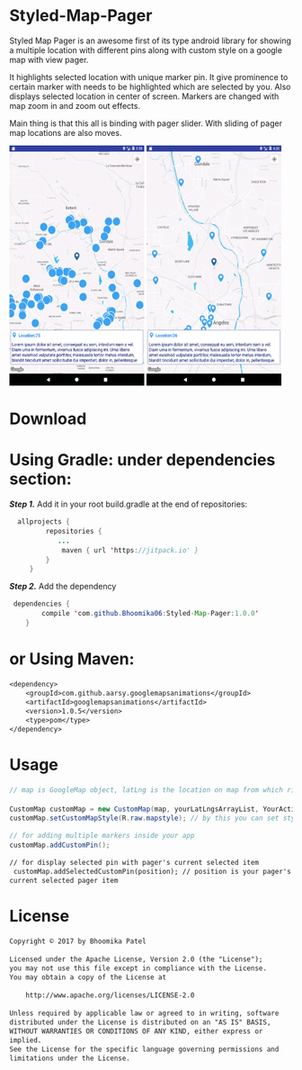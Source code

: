 # Styled-Map-Pager 

Styled Map Pager is an awesome first of its type android library for showing a multiple location with different pins along with custom style on a google map with view pager.

It highlights selected location with unique marker pin. It give prominence to certain marker with needs to be highlighted which are selected by you. Also displays selected location in center of screen. Markers are changed with map zoom in and zoom out effects. 

Main thing is that this all is binding with pager slider. With sliding of pager map locations are also moves.

<img src="https://github.com/Bhoomika06/Styled-Map-Pager/blob/master/Screenshot_1490693370.png" alt text="Screenshot" width="240" height="427" />  <img src="https://github.com/Bhoomika06/Styled-Map-Pager/blob/master/Screenshot_1490698948.png" alt text="Screenshot" width="240" height="427" />

# Download

# Using Gradle: under dependencies section:   
  ***Step 1.*** Add it in your root build.gradle at the end of repositories:
```java
  allprojects {
		 repositories {
			...
			 maven { url 'https://jitpack.io' }
		 }
	 }
 ```
 
 ***Step 2.*** Add the dependency
```java
 dependencies {
		compile 'com.github.Bhoomika06:Styled-Map-Pager:1.0.0'
	}
```

# or Using Maven:
    <dependency>
        <groupId>com.github.aarsy.googlemapsanimations</groupId>
        <artifactId>googlemapsanimations</artifactId>
        <version>1.0.5</version>
        <type>pom</type>
    </dependency>

# Usage

```java
// map is GoogleMap object, latLng is the location on map from which ripple should start

CustomMap customMap = new CustomMap(map, yourLatLngsArrayList, YourActivity.this);
customMap.setCustomMapStyle(R.raw.mapstyle); // by this you can set styles to your map where mapstyle is .json file which is                                                 inside your assets folder
```

```java
// for adding multiple markers inside your app
customMap.addCustomPin();
```

```
// for display selected pin with pager's current selected item
 customMap.addSelectedCustomPin(position); // position is your pager's current selected pager item
```

# License

```
Copyright © 2017 by Bhoomika Patel

Licensed under the Apache License, Version 2.0 (the "License");
you may not use this file except in compliance with the License.
You may obtain a copy of the License at

    http://www.apache.org/licenses/LICENSE-2.0

Unless required by applicable law or agreed to in writing, software
distributed under the License is distributed on an "AS IS" BASIS,
WITHOUT WARRANTIES OR CONDITIONS OF ANY KIND, either express or implied.
See the License for the specific language governing permissions and
limitations under the License.
```
